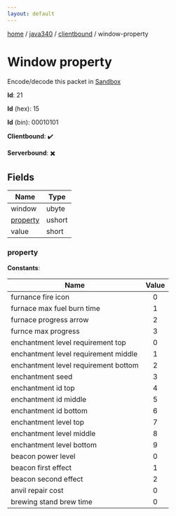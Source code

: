 ```yaml
---
layout: default
---
```


[home](/)  /  [java340](/protocol/java340)  /  [clientbound](/protocol/java340/clientbound)  /  window-property

# Window property

Encode/decode this packet in [Sandbox](../../../sandbox/java340#Clientbound.WindowProperty)

**Id**: 21

**Id** (hex): 15

**Id** (bin): 00010101

**Clientbound**: ✔️

**Serverbound**: ✖️

## Fields

Name | Type
---|---
window | ubyte
[property](#property) | ushort
value | short

### property

**Constants**:

Name | Value
---|:---:
furnance fire icon | 0
furnace max fuel burn time | 1
furnace progress arrow | 2
furnce max progress | 3
enchantment level requirement top | 0
enchantment level requirement middle | 1
enchantment level requirement bottom | 2
enchantment seed | 3
enchantment id top | 4
enchantment id middle | 5
enchantment id bottom | 6
enchantment level top | 7
enchantment level middle | 8
enchantment level bottom | 9
beacon power level | 0
beacon first effect | 1
beacon second effect | 2
anvil repair cost | 0
brewing stand brew time | 0
